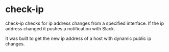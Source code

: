 # check-ip

check-ip checks for ip address changes from a specified interface.  If the ip address changed it pushes a notification with Slack.

It was built to get the new ip address of a host with dynamic public ip changes.